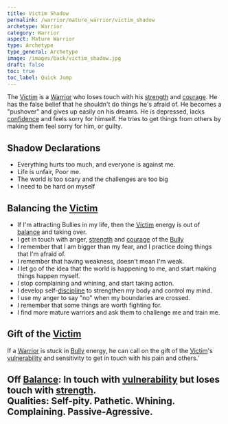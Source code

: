 ```yaml
---
title: Victim Shadow
permalink: /warrior/mature_warrior/victim_shadow
archetype: Warrior
category: Warrior
aspect: Mature Warrior
type: Archetype
type_general: Archetype
image: /images/back/victim_shadow.jpg
draft: false
toc: true
toc_label: Quick Jump
---
```

 The [Victim](/warrior/mature_warrior/victim_shadow) is a [Warrior](/warrior/mature_warrior) who loses touch with his [strength](/warrior/mature_warrior/strength) and [courage](/warrior/spirit/rebel/courage). He has the false belief that he shouldn't do things he's afraid of. He becomes a "pushover" and gives up easily on his dreams. He is depressed, lacks [confidence](/magician/heart/healer/confidence) and feels sorry for himself. He tries to get things from others by making them feel sorry for him, or guilty.   
  
  
## Shadow Declarations  
- Everything hurts too much, and everyone is against me.  
- Life is unfair, Poor me.  
- The world is too scary and the challenges are too big  
- I need to be hard on myself  
  
## Balancing the [Victim](/warrior/mature_warrior/victim_shadow)  
- If I'm attracting Bullies in my life, then the [Victim](/warrior/mature_warrior/victim_shadow) energy is out of [balance](/king/body/ruler_and_judge/balance) and taking over.   
- I get in touch with anger, [strength](/warrior/mature_warrior/strength) and [courage](/warrior/spirit/rebel/courage) of the [Bully](/warrior/mature_warrior/bully_shadow)  
- I remember that I am bigger than my fear, and I practice doing things that I'm afraid of.   
- I remember that having weakness, doesn't mean I'm weak.  
- I let go of the idea that the world is happening to me, and start making things happen myself.   
- I stop complaining and whining, and start taking action.   
- I develop self-[discipline](/warrior/body/athlete/discipline) to strengthen my body and control my mind.   
- I use my anger to say "no" when my boundaries are crossed.   
- I remember that some things are worth fighting for.  
- I find more mature warriors and ask them to challenge me and train me.   
  
## Gift of the [Victim](/warrior/mature_warrior/victim_shadow)  
If a [Warrior](/warrior/mature_warrior) is stuck in [Bully](/warrior/mature_warrior/bully_shadow) energy, he can call on the gift of the [Victim](/warrior/mature_warrior/victim_shadow)'s [vulnerability](/warrior/mature_warrior/vulnerability) and sensitivity to get in touch with his pain and others.'  
  
**Off [Balance](/king/body/ruler_and_judge/balance):** In touch with [vulnerability](/warrior/mature_warrior/vulnerability) but loses touch with [strength](/warrior/mature_warrior/strength).  
**Qualities:** Self-pity. Pathetic. Whining. Complaining. Passive-Agressive.
---
